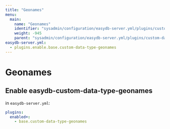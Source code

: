 ```yaml
---
title: "Geonames"
menu:
  main:
    name: "Geonames"
    identifier: "sysadmin/configuration/easydb-server.yml/plugins/custom-data-type/geonames"
    weight: -945
    parent: "sysadmin/configuration/easydb-server.yml/plugins/custom-data-type"
easydb-server.yml:
  - plugins.enable.base.custom-data-type-geonames
---
```


# Geonames

## Enable easydb-custom-data-type-geonames

in `easydb-server.yml`:

```yaml
plugins:
  enabled+:
    - base.custom-data-type-geonames
```